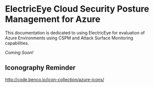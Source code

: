 # ElectricEye Cloud Security Posture Management for Azure

This documentation is dedicated to using ElectricEye for evaluation of Azure Environments using CSPM and Attack Surface Monitoring capabilities.

*Coming Soon!*

## Iconography Reminder

http://code.benco.io/icon-collection/azure-icons/